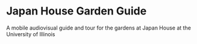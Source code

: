 # Japan House Garden Guide

A mobile audiovisual guide and tour for the gardens at Japan House at the University of Illinois
